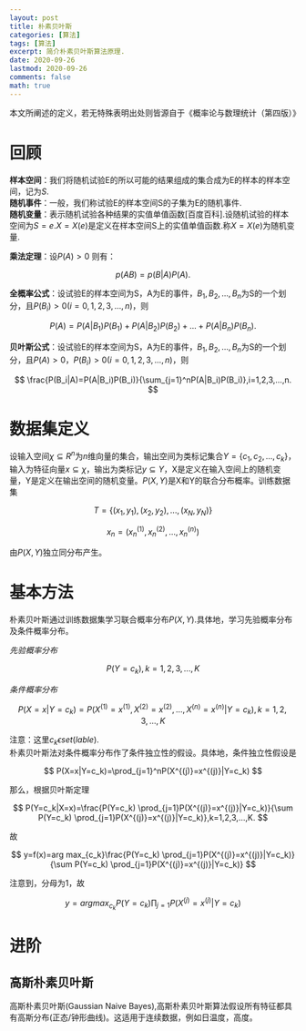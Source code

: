 ```yaml
---
layout: post
title: 朴素贝叶斯
categories: [算法]
tags: [算法]
excerpt: 简介朴素贝叶斯算法原理.
date: 2020-09-26
lastmod: 2020-09-26
comments: false
math: true
---
```


本文所阐述的定义，若无特殊表明出处则皆源自于《概率论与数理统计（第四版）》
# 回顾

**样本空间**：我们将随机试验E的所以可能的结果组成的集合成为E的样本的样本空间，记为$S$.  
**随机事件**：一般，我们称试验E的样本空间S的子集为E的随机事件.  
**随机变量**：表示随机试验各种结果的实值单值函数[百度百科].设随机试验的样本空间为$S={e}$.$X=X(e)$是定义在样本空间S上的实值单值函数.称$X=X(e)$为随机变量.

**乘法定理**：设$P(A)>0$ 则有：  

$$
p(AB)=p(B|A)P(A).
$$  

**全概率公式**：设试验E的样本空间为S，A为E的事件，$B_1,B_2,...,B_n$为S的一个划分，且$P(B_i)>0 (i=0,1,2,3,...,n)$，则

$$
P(A)=P(A|B_1)P(B_1)+P(A|B_2)P(B_2)+...+P(A|B_n)P(B_n).
$$

**贝叶斯公式**：设试验E的样本空间为S，A为E的事件，$B_1,B_2,...,B_n$为S的一个划分，且$P(A)>0$，$P(B_i)>0 (i=0,1,2,3,...,n)$，则

$$
\frac{P(B_i|A)=P(A|B_i)P(B_i)}{\sum_{j=1}^nP(A|B_i)P(B_i)},i=1,2,3,...,n.
$$


# 数据集定义
设输入空间$\chi \subseteq R^n$为$n$维向量的集合，输出空间为类标记集合$\Upsilon=\{ c_1,c_2,...,c_k\}$，输入为特征向量$x \subseteq \chi$，输出为类标记$y \subseteq \Upsilon$，X是定义在输入空间上的随机变量，Y是定义在输出空间的随机变量。$P(X,Y)$是X和Y的联合分布概率。训练数据集

$$
T=\{ (x_1,y_1),(x_2,y_2),...,(x_N,y_N)\}
$$

$$
x_n=(x_n^{(1)},x_n^{(2)},...,x_n^{(n)})
$$

由$P(X,Y)$独立同分布产生。
# 基本方法
朴素贝叶斯通过训练数据集学习联合概率分布$P(X,Y)$.具体地，学习先验概率分布及条件概率分布。

*先验概率分布*

$$
P(Y=c_k),k=1,2,3,...,K
$$

*条件概率分布*

$$
P(X=x|Y=c_k)=P(X^{(1)}=x^{(1)},X^{(2)}=x^{(2)},...,X^{(n)}=x^{(n)}|Y=c_k),k=1,2,3,...,K
$$

注意：这里$c_k\epsilon set(lable).$  
朴素贝叶斯法对条件概率分布作了条件独立性的假设。具体地，条件独立性假设是

$$
P(X=x|Y=c_k)=\prod_{j=1}^nP(X^{(j)}=x^{(j)}|Y=c_k)
$$

那么，根据贝叶斯定理

$$
P(Y=c_k|X=x)=\frac{P(Y=c_k) \prod_{j=1}P(X^{(j)}=x^{(j)}|Y=c_k)}{\sum P(Y=c_k) \prod_{j=1}P(X^{(j)}=x^{(j)}|Y=c_k)},k=1,2,3,...,K.
$$

故

$$
y=f(x)=arg max_{c_k}\frac{P(Y=c_k) \prod_{j=1}P(X^{(j)}=x^{(j)}|Y=c_k)}{\sum P(Y=c_k) \prod_{j=1}P(X^{(j)}=x^{(j)}|Y=c_k)}
$$

注意到，分母为1，故

$$
y=arg max_{c_k}P(Y=c_k) \prod_{j=1}P(X^{(j)}=x^{(j)}|Y=c_k)
$$


# 进阶

## 高斯朴素贝叶斯
高斯朴素贝叶斯(Gaussian Naive Bayes),高斯朴素贝叶斯算法假设所有特征都具有高斯分布(正态/钟形曲线)。这适用于连续数据，例如日温度，高度。

